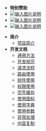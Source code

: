 <!-- _sidebar.md -->
- **特别赞助**
- [![输入图片说明](https://foruda.gitee.com/images/1700187453544179968/7342304a_1766278.png "2023-11-17=>2026-11-17")](https://gitee.com/dromara/MaxKey)
- [![输入图片说明](https://foruda.gitee.com/images/1704162419429172656/d0521e59_1766278.png "2024-01-02=>2028-01-02")](http://ccflow.org/?frm=ryPlus)
- [![输入图片说明](https://foruda.gitee.com/images/1705569347386939952/3f187980_1766278.jpeg "2024-01-18=>2025-01-18")](http://www.shuduokeji.com)


* **简介**
  * [项目简介](/plus-ui/home.md)
* **开发文档**
  * [通用方法](/plus-ui/devdoc/common_func.md)
  * [开发规范](/plus-ui/devdoc/dev_norm.md)
  * [请求流程](/plus-ui/devdoc/request_process.md)
  * [路由使用](/plus-ui/devdoc/router_use.md)
  * [组件使用](/plus-ui/devdoc/component_use.md)
  * [权限使用](/plus-ui/devdoc/permissions_use.md)
  * [页签缓存](/plus-ui/devdoc/page_cache.md)
  * [使用图标](/plus-ui/devdoc/icon_use.md)
  * [使用字典](/plus-ui/devdoc/dict_use.md)
  * [使用参数](/plus-ui/devdoc/param_use.md)
  * [异常处理](/plus-ui/devdoc/exception_handling.md)
  * [内容复制](/plus-ui/devdoc/content_copy.md)
